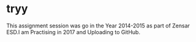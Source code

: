 # tryy
This assignment session was go in the Year 2014-2015 as part of Zensar ESD.I am Practising in 2017 and Uploading to GitHub.
